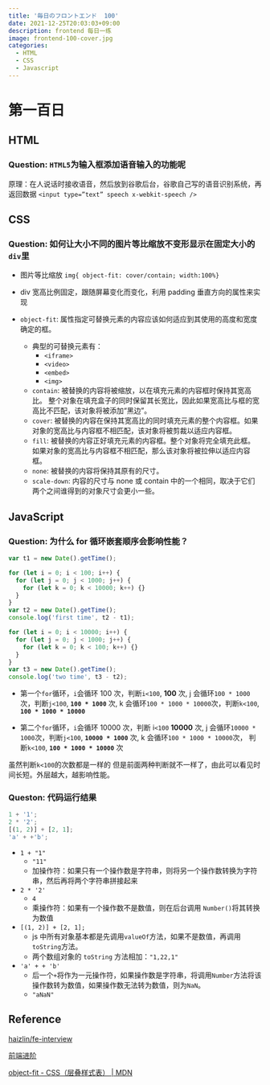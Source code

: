 ```yaml
---
title: '毎日のフロントエンド  100'
date: 2021-12-25T20:03:03+09:00
description: frontend 每日一练
image: frontend-100-cover.jpg
categories:
  - HTML
  - CSS
  - Javascript
---
```


# 第一百日

## HTML

### **Question:** `HTML5`为输入框添加语音输入的功能呢

原理：在人说话时接收语音，然后放到谷歌后台，谷歌自己写的语音识别系统，再返回数据
`<input type=”text” speech x-webkit-speech />`

## CSS

### **Question:** 如何让大小不同的图片等比缩放不变形显示在固定大小的`div`里

- 图片等比缩放 `img{ object-fit: cover/contain; width:100%}`
- div 宽高比例固定，跟随屏幕变化而变化，利用 padding 垂直方向的属性来实现

- `object-fit`: 属性指定可替换元素的内容应该如何适应到其使用的高度和宽度确定的框。
  - 典型的可替换元素有：
    - `<iframe>`
    - `<video>`
    - `<embed>`
    - `<img>`
  - `contain`: 被替换的内容将被缩放，以在填充元素的内容框时保持其宽高比。 整个对象在填充盒子的同时保留其长宽比，因此如果宽高比与框的宽高比不匹配，该对象将被添加“黑边”。
  - `cover`: 被替换的内容在保持其宽高比的同时填充元素的整个内容框。如果对象的宽高比与内容框不相匹配，该对象将被剪裁以适应内容框。
  - `fill`: 被替换的内容正好填充元素的内容框。整个对象将完全填充此框。如果对象的宽高比与内容框不相匹配，那么该对象将被拉伸以适应内容框。
  - `none`: 被替换的内容将保持其原有的尺寸。
  - `scale-down`: 内容的尺寸与 none 或 contain 中的一个相同，取决于它们两个之间谁得到的对象尺寸会更小一些。

## JavaScript

### **Question:** 为什么 for 循环嵌套顺序会影响性能？

```js
var t1 = new Date().getTime();

for (let i = 0; i < 100; i++) {
  for (let j = 0; j < 1000; j++) {
    for (let k = 0; k < 10000; k++) {}
  }
}
var t2 = new Date().getTime();
console.log('first time', t2 - t1);

for (let i = 0; i < 10000; i++) {
  for (let j = 0; j < 1000; j++) {
    for (let k = 0; k < 100; k++) {}
  }
}
var t3 = new Date().getTime();
console.log('two time', t3 - t2);
```

- 第一个`for`循环，`i`会循环 100 次，判断`i<100`, **100** 次, j 会循环`100 * 1000`次，判断`j<100`, **`100 * 1000`** 次, k 会循环`100 * 1000 * 10000`次，判断`k<100`, **`100 * 1000 * 10000`**

- 第二个`for`循环，`i`会循环 10000 次，判断 i`<100` **10000** 次, j 会循环`10000 * 1000`次，判断`j<100`, **`10000 * 1000`** 次, k 会循环`100 * 1000 * 10000`次， 判断`k<100`, **`100 * 1000 * 10000`** 次

虽然判断`k<100`的次数都是一样的 但是前面两种判断就不一样了，由此可以看见时间长短。外层越大，越影响性能。

### **Queston:** 代码运行结果

```js
1 + '1';
2 * '2';
[(1, 2)] + [2, 1];
'a' + +'b';
```

- `1 + "1"`
  - `"11"`
  - 加操作符：如果只有一个操作数是字符串，则将另一个操作数转换为字符串，然后再将两个字符串拼接起来
- `2 * '2'`
  - `4`
  - 乘操作符：如果有一个操作数不是数值，则在后台调用 `Number()`将其转换为数值
- `[(1, 2)] + [2, 1];`
  - js 中所有对象基本都是先调用`valueOf`方法，如果不是数值，再调用`toString`方法。
  - 两个数组对象的 `toString` 方法相加：`"1,22,1"`
- `'a' + + 'b'`
  - 后一个`+`将作为一元操作符，如果操作数是字符串，将调用`Number`方法将该操作数转为数值，如果操作数无法转为数值，则为`NaN`。
  - `"aNaN"`

## Reference

[haizlin/fe-interview](https://github.com/haizlin/fe-interview)

[前端进阶](https://muyiy.cn/)

[object-fit - CSS（层叠样式表） | MDN](https://developer.mozilla.org/zh-CN/docs/Web/CSS/object-fit)
